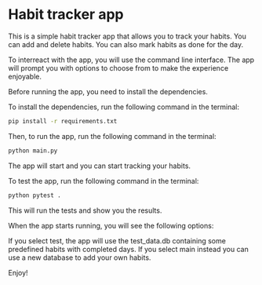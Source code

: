 # Habit tracker app

This is a simple habit tracker app that allows you to track your habits. 
You can add and delete habits. You can also mark habits as done for the day.

To interreact with the app, you will use the command line interface.
The app will prompt you with options to choose from to make the experience enjoyable.

Before running the app, you need to install the dependencies.

To install the dependencies, run the following command in the terminal:

```bash
pip install -r requirements.txt
```

Then, to run the app, run the following command in the terminal:

```bash
python main.py
```

The app will start and you can start tracking your habits.

To test the app, run the following command in the terminal:

```bash
python pytest .
```

This will run the tests and show you the results.

When the app starts running, you will see the following options:

If you select test, the app will use the test_data.db containing some predefined habits with completed days.
If you select main instead you can use a new database to add your own habits.


Enjoy!
